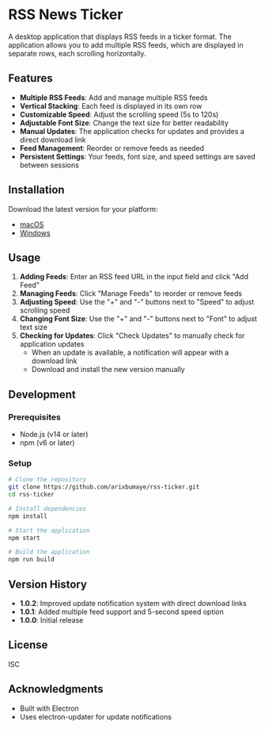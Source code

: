 # RSS News Ticker

A desktop application that displays RSS feeds in a ticker format. The application allows you to add multiple RSS feeds, which are displayed in separate rows, each scrolling horizontally.

## Features

- **Multiple RSS Feeds**: Add and manage multiple RSS feeds
- **Vertical Stacking**: Each feed is displayed in its own row
- **Customizable Speed**: Adjust the scrolling speed (5s to 120s)
- **Adjustable Font Size**: Change the text size for better readability
- **Manual Updates**: The application checks for updates and provides a direct download link
- **Feed Management**: Reorder or remove feeds as needed
- **Persistent Settings**: Your feeds, font size, and speed settings are saved between sessions

## Installation

Download the latest version for your platform:

- [macOS](https://github.com/arixbumaye/rss-ticker/releases/latest)
- [Windows](https://github.com/arixbumaye/rss-ticker/releases/latest)

## Usage

1. **Adding Feeds**: Enter an RSS feed URL in the input field and click "Add Feed"
2. **Managing Feeds**: Click "Manage Feeds" to reorder or remove feeds
3. **Adjusting Speed**: Use the "+" and "-" buttons next to "Speed" to adjust scrolling speed
4. **Changing Font Size**: Use the "+" and "-" buttons next to "Font" to adjust text size
5. **Checking for Updates**: Click "Check Updates" to manually check for application updates
   - When an update is available, a notification will appear with a download link
   - Download and install the new version manually

## Development

### Prerequisites

- Node.js (v14 or later)
- npm (v6 or later)

### Setup

```bash
# Clone the repository
git clone https://github.com/arixbumaye/rss-ticker.git
cd rss-ticker

# Install dependencies
npm install

# Start the application
npm start

# Build the application
npm run build
```

## Version History

- **1.0.2**: Improved update notification system with direct download links
- **1.0.1**: Added multiple feed support and 5-second speed option
- **1.0.0**: Initial release

## License

ISC

## Acknowledgments

- Built with Electron
- Uses electron-updater for update notifications 
